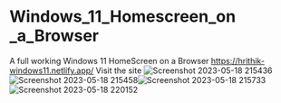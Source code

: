 # Windows_11_Homescreen_on _a_Browser
A full working Windows 11 HomeScreen on a Browser
https://hrithik-windows11.netlify.app/ Visit the site
![Screenshot 2023-05-18 215436](https://github.com/hrx0hrithik/Windows_11_Homescreen/assets/93973566/6ecd28bf-86b1-4457-a453-0f6e702014df)
![Screenshot 2023-05-18 215458](https://github.com/hrx0hrithik/Windows_11_Homescreen/assets/93973566/3c6ff189-56ee-44d3-8e96-8f811abbae29)![Screenshot 2023-05-18 215733](https://github.com/hrx0hrithik/Windows_11_Homescreen/assets/93973566/ee20de60-ba33-4dbe-a8b3-3d071af54ef5)
![Screenshot 2023-05-18 220152](https://github.com/hrx0hrithik/Windows_11_Homescreen/assets/93973566/b0d8e634-9c2a-40e8-b678-b54a6c7d804f)

